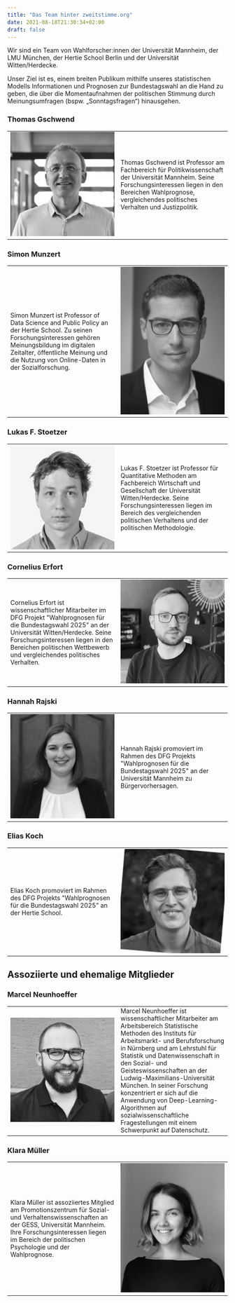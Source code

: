 ```yaml
---
title: "Das Team hinter zweitstimme.org"
date: 2021-08-18T21:30:34+02:00
draft: false
---
```


Wir sind ein Team von Wahlforscher:innen der Universität Mannheim, der LMU München, der Hertie School Berlin und der Universität Witten/Herdecke.

Unser Ziel ist es, einem breiten Publikum mithilfe unseres statistischen Modells Informationen und Prognosen zur Bundestagswahl an die Hand zu geben, die über die Momentaufnahmen der politischen Stimmung durch Meinungsumfragen (bspw. „Sonntagsfragen“) hinausgehen.

<style>
table.fixed {
      table-layout: fixed;
      width: 100%;
    }
table.fixed td {
      overflow: hidden;
    }
</style>



### Thomas Gschwend

<table class="fixed">
	<col width=50% />
     <col width=50% />
  <tr>
    <td> <img src="./img/gschwend.jpg"  alt="Thomas Gschwend" width = 250px ></td>
    <td>Thomas Gschwend ist Professor am Fachbereich für Politikwissenschaft der Universität Mannheim. Seine Forschungsinteressen liegen in den Bereichen Wahlprognose, vergleichendes politisches Verhalten und Justizpolitik.</td>
   </tr> 
</table>


### Simon Munzert

<table class="fixed">
	<col width=50% />
     <col width=50% />
  <tr>
  	<td>Simon Munzert ist Professor of Data Science and Public Policy an der Hertie School. Zu seinen Forschungsinteressen gehören Meinungsbildung im digitalen Zeitalter, öffentliche Meinung und die Nutzung von Online-Daten in der Sozialforschung.</td>
    <td> <img src="img/munzert.jpg"  alt="Simon Munzert" width = 250px ></td>
   </tr> 
</table>


### Lukas F. Stoetzer

<table class="fixed">
	<col width=50% />
     <col width=50% />
  <tr>
  	<td> <img src="img/stoetzer.jpg"  alt="Lukas F. Stoetzer" width = 250px ></td>
  	<td>Lukas F. Stoetzer ist Professor für Quantitative Methoden am Fachbereich Wirtschaft und Gesellschaft der Universität Witten/Herdecke. Seine Forschungsinteressen liegen im Bereich des vergleichenden politischen Verhaltens und der politischen Methodologie.</td>
   </tr> 
</table>


### Cornelius Erfort

<table class="fixed">
  <col width=50% />
     <col width=50% />
  <tr>
    <td>Cornelius Erfort ist wissenschaftlicher Mitarbeiter im DFG Projekt "Wahlprognosen für die Bundestagswahl 2025" an der Universität Witten/Herdecke. Seine Forschungsinteressen liegen in den Bereichen politischen Wettbewerb und vergleichendes politisches Verhalten.</td>
    <td> <img src="./img/erfort.jpg"  alt="Cornelius Erfort" width = 250px ></td>
   </tr> 
</table>


### Hannah Rajski

<table class="fixed">
  <col width=50% />
     <col width=50% />
  <tr>
    <td> <img src="./img/rajski.jpg"  alt="Hannah Rajski" width = 250px ></td>
    <td>Hannah Rajski promoviert im Rahmen des DFG Projekts "Wahlprognosen für die Bundestagswahl 2025" an der Universität Mannheim zu Bürgervorhersagen.  </td>
   </tr> 
</table>


### Elias Koch

<table class="fixed">
  <col width=50% />
     <col width=50% />
  <tr>
    <td>Elias Koch promoviert im Rahmen des DFG Projekts "Wahlprognosen für die Bundestagswahl 2025" an der Hertie School.</td>
    <td> <img src="img/koch.jpg"  alt="Elias Koch" width = 250px ></td>
   </tr> 
</table>


## Assoziierte und ehemalige Mitglieder


### Marcel Neunhoeffer

<table class="fixed">
  <col width=50% />
     <col width=50% />
  <tr>
    <td> <img src="img/neunhoeffer.jpg"  alt="Marcel Neunhoeffer" width = 250px ></td>
    <td>Marcel Neunhoeffer ist wissenschaftlicher Mitarbeiter am Arbeitsbereich Statistische Methoden des Instituts für Arbeitsmarkt- und Berufsforschung in Nürnberg und am Lehrstuhl für Statistik und Datenwissenschaft in den Sozial- und Geisteswissenschaften an der Ludwig-Maximilians-Universität München. In seiner Forschung konzentriert er sich auf die Anwendung von Deep-Learning-Algorithmen auf sozialwissenschaftliche Fragestellungen mit einem Schwerpunkt auf Datenschutz.</td>
   </tr> 
</table>



### Klara Müller

<table class="fixed">
  <col width=50% />
     <col width=50% />
  <tr>
    <td>Klara Müller ist assoziiertes Mitglied am Promotionszentrum für Sozial- und Verhaltenswissenschaften an der GESS, Universität Mannheim. Ihre Forschungsinteressen liegen im Bereich der politischen Psychologie und der Wahlprognose.</td> 
    <td> <img src="img/mueller.jpg"  alt="Klara Müller" width = 250px ></td>
   </tr> 
</table>

